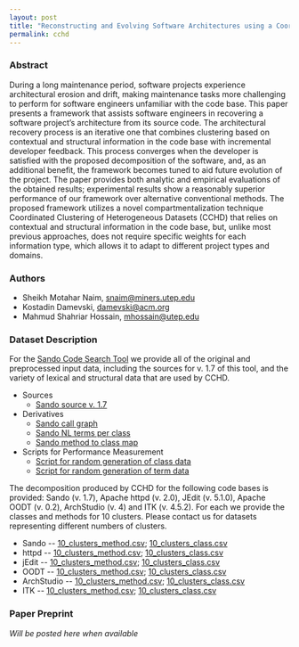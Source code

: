 ```yaml
---
layout: post
title: "Reconstructing and Evolving Software Architectures using a Coordinated Clustering Framework"
permalink: cchd 
---
```


### Abstract

During a long maintenance period, software projects experience architectural erosion and drift, making maintenance tasks more challenging to perform for software engineers unfamiliar with the code base. This paper presents a framework that assists software engineers in recovering a software project’s architecture from its source code. The architectural recovery process is an iterative one that combines clustering based on contextual and structural information in the code base with incremental developer feedback. This process converges when the developer is satisfied with the proposed decomposition of the software, and, as an additional benefit, the framework becomes tuned to aid future evolution of the project. The paper provides both analytic and empirical evaluations of the obtained results; experimental results show a reasonably superior performance of our framework over alternative conventional methods. The proposed framework utilizes a novel compartmentalization technique Coordinated Clustering of Heterogeneous Datasets (CCHD) that relies on contextual and structural information in the code base, but, unlike most previous approaches, does not require specific weights for each information type, which allows it to adapt to different project types and domains.

### Authors

- Sheikh Motahar Naim, <snaim@miners.utep.edu>
- Kostadin Damevski, <damevski@acm.org>
- Mahmud Shahriar Hossain, <mhossain@utep.edu>

### Dataset Description

For the [Sando Code Search Tool][sando_url] we provide all of the original and preprocessed input data, including
the sources for v. 1.7 of this tool, and the variety of lexical and structural data that are used by CCHD.

- Sources
    * [Sando source v. 1.7][sando_src]
- Derivatives
    * [Sando call graph][sando_call_graph]
    * [Sando NL terms per class][sando_terms]
    * [Sando method to class map][sando_mmap]
- Scripts for Performance Measurement
    * [Script for random generation of class data][runtime_class]
    * [Script for random generation of term data][runtime_term]

The decomposition produced by CCHD for the following code bases is provided: Sando (v. 1.7), Apache httpd (v. 2.0), JEdit (v. 5.1.0), Apache OODT (v. 0.2), ArchStudio (v. 4) and ITK (v. 4.5.2). For each we provide the classes and methods for 10 clusters. Please contact us for datasets representing different numbers of clusters.

- Sando -- [10_clusters_method.csv][sando_m]; [10_clusters_class.csv][sando_c]
- httpd -- [10_clusters_method.csv][httpd_m]; [10_clusters_class.csv][httpd_c]
- jEdit -- [10_clusters_method.csv][jedit_m]; [10_clusters_class.csv][jedit_c]
- OODT -- [10_clusters_method.csv][oodt_m]; [10_clusters_class.csv][oodt_c]
- ArchStudio -- [10_clusters_method.csv][archstudio_m]; [10_clusters_class.csv][archstudio_c]
- ITK -- [10_clusters_method.csv][itk_m]; [10_clusters_class.csv][itk_c]

### Paper Preprint

*Will be posted here when available*

[sando_m]: /datasets/cchd/output_sando/10_clusters_method.csv
[sando_c]: /datasets/cchd/output_sando/10_clusters_class.csv
[httpd_m]: /datasets/cchd/output_apache/10_clusters_method.csv
[httpd_c]: /datasets/cchd/output_apache/10_clusters_class.csv
[jedit_m]: /datasets/cchd/output_jedit/10_clusters_method.csv
[jedit_c]: /datasets/cchd/output_jedit/10_clusters_class.csv
[oodt_m]: /datasets/cchd/output_oodt/10_clusters_method.csv
[oodt_c]: /datasets/cchd/output_oodt/10_clusters_class.csv
[archstudio_m]: /datasets/cchd/output_archstudio/10_clusters_method.csv
[archstudio_c]: /datasets/cchd/output_archstudio/10_clusters_class.csv
[itk_m]: /datasets/cchd/output_itk/10_clusters_method.csv
[itk_c]: /datasets/cchd/output_itk/10_clusters_class.csv
[sando_call_graph]: /datasets/cchd/input_sando/call_graph.txt
[sando_terms]: /datasets/cchd/input_sando/class_terms.txt
[sando_mmap]: /datasets/cchd/input_sando/method_to_class_map.txt
[sando_src]: /datasets/cchd/input_sando/sando-1.7.zip
[sando_url]: https://visualstudiogallery.msdn.microsoft.com/06f39a31-20ce-408c-afee-8a02b484db1c
[runtime_class]: /datasets/cchd/scripts/runtime_vary_class.m
[runtime_term]: /datasets/cchd/scripts/runtime_vary_term.m
